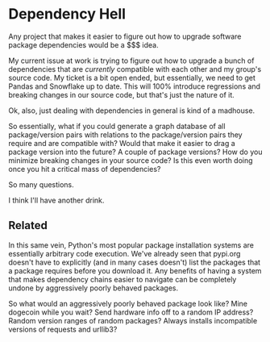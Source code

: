 # Dependency Hell

Any project that makes it easier to figure out how to upgrade software package dependencies would be a $$$ idea.

My current issue at work is trying to figure out how to upgrade a bunch of dependencies that are _currently_ compatible with each other and my group's source code. My ticket is a bit open ended, but essentially, we need to get Pandas and Snowflake up to date. This will 100% introduce regressions and breaking changes in our source code, but that's just the nature of it.

Ok, also, just dealing with dependencies in general is kind of a madhouse.

So essentially, what if you could generate a graph database of all package/version pairs with relations to the package/version pairs they require and are compatible with? Would that make it easier to drag a package version into the future? A couple of package versions? How do you minimize breaking changes in your source code? Is this even worth doing once you hit a critical mass of dependencies?

So many questions.

I think I'll have another drink.

## Related

In this same vein, Python's most popular package installation systems are essentially arbitrary code execution. We've already seen that pypi.org doesn't have to explicitly (and in many cases doesn't) list the packages that a package requires before you download it. Any benefits of having a system that makes dependency chains easier to navigate can be completely undone by aggressively poorly behaved packages.

So what would an aggressively poorly behaved package look like? Mine dogecoin while you wait? Send hardware info off to a random IP address? Random version ranges of random packages? Always installs incompatible versions of requests and urllib3?
